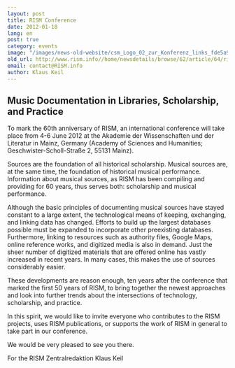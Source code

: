 ```yaml
---
layout: post
title: RISM Conference
date: 2012-01-18
lang: en
post: true
category: events
image: "/images/news-old-website/csm_Logo_02_zur_Konferenz_links_fde5a9a1c0.jpg"
old_url: http://www.rism.info//home/newsdetails/browse/62/article/64/rism-conference.html
email: contact@RISM.info
author: Klaus Keil
---
```


## **Music Documentation in Libraries, Scholarship, and Practice**

To mark the 60th anniversary of RISM, an international conference will take place from 4-6 June 2012 at the Akademie der Wissenschaften und der Literatur in Mainz, Germany (Academy of Sciences and Humanities; Geschwister-Scholl-Straße 2, 55131 Mainz).

Sources are the foundation of all historical scholarship. Musical sources are, at the same time, the foundation of historical musical performance. Information about musical sources, as RISM has been compiling and providing for 60 years, thus serves both: scholarship and musical performance.

Although the basic principles of documenting musical sources have stayed constant to a large extent, the technological means of keeping, exchanging, and linking data has changed. Efforts to build up the largest databases possible must be expanded to incorporate other preexisting databases. Furthermore, linking to resources such as authority files, Google Maps, online reference works, and digitized media is also in demand. Just the sheer number of digitized materials that are offered online has vastly increased in recent years. In many cases, this makes the use of sources considerably easier.

These developments are reason enough, ten years after the conference that marked the first 50 years of RISM, to bring together the newest approaches and look into further trends about the intersections of technology, scholarship, and practice.

In this spirit, we would like to invite everyone who contributes to the RISM projects, uses RISM publications, or supports the work of RISM in general to take part in our conference.

We would be very pleased to see you there.

For the RISM Zentralredaktion
Klaus Keil